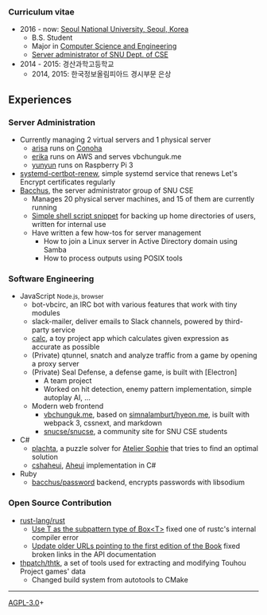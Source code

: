 ### Curriculum vitae

* 2016 - now: [Seoul National University, Seoul, Korea][snu]
  - B.S. Student
  - Major in [Computer Science and Engineering][cse]
  - [Server administrator of SNU Dept. of CSE][bacchus]
* 2014 - 2015: 경산과학고등학교
  * 2014, 2015: 한국정보올림피아드 경시부문 은상

[snu]: http://en.snu.ac.kr/
[cse]: https://cse.snu.ac.kr/
[bacchus]: https://bacchus.snucse.org/about/

## Experiences

### Server Administration

* Currently managing 2 virtual servers and 1 physical server
  - [arisa] runs on [Conoha]
  - [erika] runs on AWS and serves vbchunguk.me
  - [yunyun] runs on Raspberry Pi 3
* [systemd-certbot-renew], simple systemd service that renews Let's Encrypt
certificates regularly
* [Bacchus], the server administrator group of SNU CSE
  - Manages 20 physical server machines, and 15 of them are currently running
  - [Simple shell script snippet][backup.sh] for backing up home directories of
  users, written for internal use
  - Have written a few how-tos for server management
    * How to join a Linux server in Active Directory domain using Samba
    * How to process outputs using POSIX tools

[Bacchus]: https://bacchus.snucse.org/about/
[arisa]: https://arisa.vbchunguk.me/
[Conoha]: https://www.conoha.jp/
[erika]: https://arisa.vbchunguk.me/
[yunyun]: https://yunyun.vbchunguk.me/
[systemd-certbot-renew]: https://github.com/tirr-c/systemd-certbot-renew
[backup.sh]: https://gist.github.com/tirr-c/c7a972db17fdb4ac384b9abb7c92ffed

### Software Engineering

* JavaScript <small>Node.js, browser</small>
  - bot-vbcirc, an IRC bot with various features that work with tiny modules
  - slack-mailer, deliver emails to Slack channels, powered by third-party
  service
  - [calc], a toy project app which calculates given expression as accurate as
  possible
  - (Private) qtunnel, snatch and analyze traffic from a game by opening a
  proxy server
  - (Private) Seal Defense, a defense game, is built with [Electron]
    * A team project
    * Worked on hit detection, enemy pattern implementation, simple autoplay AI,
    ...
  - Modern web frontend
    * [vbchunguk.me], based on [simnalamburt/hyeon.me][hyeon.me], is built with
    webpack 3, cssnext, and markdown
    * [snucse/snucse][snucse], a community site for SNU CSE students
* C#
  - [plachta], a puzzle solver for [Atelier Sophie][sophie] that tries to find
  an optimal solution
  - [cshaheui], [Aheui] implementation in C#
* Ruby
  - [bacchus/password][password] backend, encrypts passwords with libsodium

[calc]: https://github.com/tirr-c/calc
[vbchunguk.me]: https://github.com/tirr-c/vbchunguk.me
[hyeon.me]: https://github.com/simnalamburt/hyeon.me
[snucse]: https://github.com/snucse/snucse
[plachta]: https://github.com/tirr-c/plachta
[sophie]: http://store.steampowered.com/app/527270
[cshaheui]: https://github.com/tirr-c/cshaheui
[Aheui]: https://aheui.github.io/
[password]: https://github.com/bacchus/password

### Open Source Contribution

* [rust-lang/rust][rust]
  - [Use T as the subpattern type of Box&lt;T&gt;][boxed-wild-pattern] fixed
  one of rustc's internal compiler error
  - [Update older URLs pointing to the first edition of the
  Book][fix-older-urls] fixed broken links in the API documentation
* [thpatch/thtk][thtk], a set of tools used for extracting and modifying
Touhou Project games' data
  - Changed build system from autotools to CMake

[rust]: https://github.com/rust-lang/rust
[boxed-wild-pattern]: https://github.com/rust-lang/rust/pull/42730
[struct-field-attributes]: https://github.com/rust-lang/rust/pull/42656
[fix-older-urls]: https://github.com/rust-lang/rust/pull/42623
[thtk]: https://github.com/thpatch/thtk

---

[AGPL-3.0]+

[AGPL-3.0]: https://github.com/tirr-c/vbchunguk.me/blob/master/LICENSE
